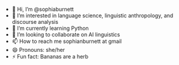 - 👋 Hi, I’m @sophiaburnett
- 👀 I’m interested in language science, linguistic anthropology, and discourse analysis
- 🌱 I’m currently learning Python
- 💞️ I’m looking to collaborate on AI linguistics
- 📫 How to reach me sophianburnett at gmail
- 😄 Pronouns: she/her
- ⚡ Fun fact: Bananas are a herb

<!---
sophiaburnett/sophiaburnett is a ✨ special ✨ repository because its `README.md` (this file) appears on your GitHub profile.
You can click the Preview link to take a look at your changes.
--->
